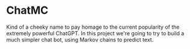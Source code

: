 # ChatMC

Kind of a cheeky name to pay homage to the current popularity of the extremely powerful ChatGPT. In this project we're going to try to build a much simpler chat bot, using Markov chains to predict text.
